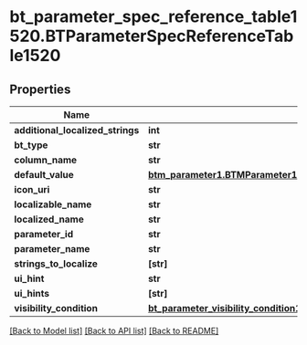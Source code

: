 # bt_parameter_spec_reference_table1520.BTParameterSpecReferenceTable1520

## Properties
Name | Type | Description | Notes
------------ | ------------- | ------------- | -------------
**additional_localized_strings** | **int** |  | [optional] 
**bt_type** | **str** |  | [optional] 
**column_name** | **str** |  | [optional] 
**default_value** | [**btm_parameter1.BTMParameter1**](BTMParameter1.md) |  | [optional] 
**icon_uri** | **str** |  | [optional] 
**localizable_name** | **str** |  | [optional] 
**localized_name** | **str** |  | [optional] 
**parameter_id** | **str** |  | [optional] 
**parameter_name** | **str** |  | [optional] 
**strings_to_localize** | **[str]** |  | [optional] 
**ui_hint** | **str** |  | [optional] 
**ui_hints** | **[str]** |  | [optional] 
**visibility_condition** | [**bt_parameter_visibility_condition177.BTParameterVisibilityCondition177**](BTParameterVisibilityCondition177.md) |  | [optional] 

[[Back to Model list]](../README.md#documentation-for-models) [[Back to API list]](../README.md#documentation-for-api-endpoints) [[Back to README]](../README.md)


